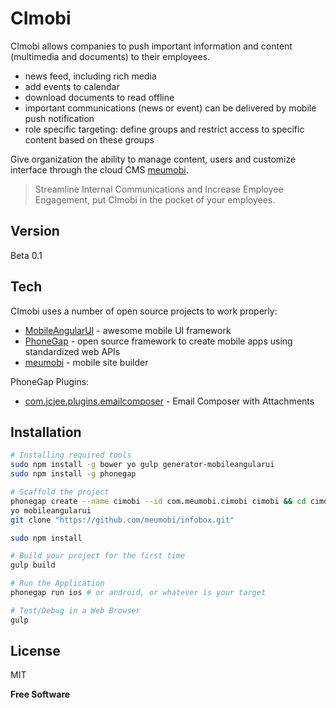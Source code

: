 CImobi
=========

CImobi allows companies to push important information and content (multimedia and documents) to their employees.

- news feed, including rich media
- add events to calendar
- download documents to read offline
- important communications (news or event) can be delivered by mobile push notification
- role specific targeting: define groups and restrict access to specific content based on these groups

Give organization the ability to manage content, users and customize interface through the cloud CMS [meumobi].

> Streamline Internal Communications and Increase Employee Engagement,&nbsp;put CImobi in the pocket of your employees.

Version
----

Beta 0.1

Tech
-----------

CImobi uses a number of open source projects to work properly:

* [MobileAngularUI] - awesome mobile UI framework
* [PhoneGap] - open source framework to create mobile apps using standardized web APIs
* [meumobi] - mobile site builder

PhoneGap Plugins:
* [com.jcjee.plugins.emailcomposer] - Email Composer with Attachments

Installation
--------------

```sh
# Installing required tools
sudo npm install -g bower yo gulp generator-mobileangularui
sudo npm install -g phonegap

# Scaffold the project
phonegap create --name cimobi --id com.meumobi.cimobi cimobi && cd cimobi
yo mobileangularui
git clone "https://github.com/meumobi/infobox.git"

sudo npm install

# Build your project for the first time
gulp build

# Run the Application
phonegap run ios # or android, or whatever is your target

# Test/Debug in a Web Browser
gulp

```

License
----

MIT

**Free Software**

[meumobi]:http://enterprise.meumobilesite.com/
[@meumobi]:http://twitter.com/meumobi
[MobileAngularUI]:http://mobileangularui.com
[PhoneGap]:http://phonegap.com
[com.jcjee.plugins.emailcomposer]:https://github.com/jcjee/email-composer.git 
